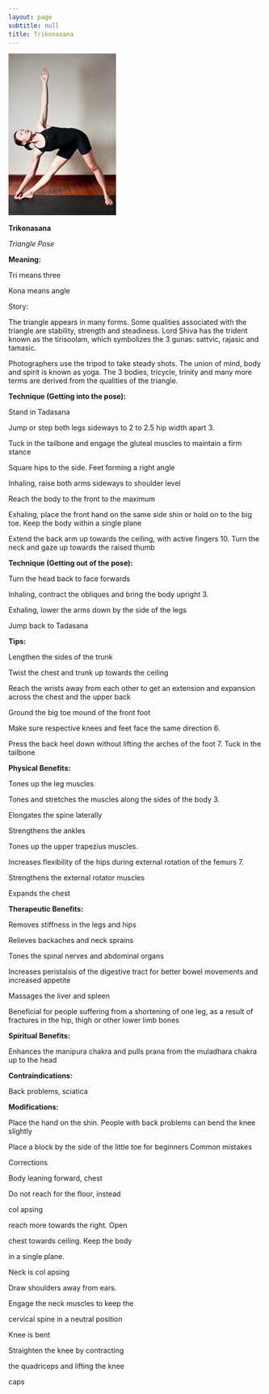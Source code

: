 ```yaml
---
layout: page
subtitle: null
title: Trikonasana
---
```

  <p class="calibre1 text-center">
   <img class="calibre2" src="../../assets/img/index-123_3.jpg"/>
  </p>
  <p class="calibre1">
  </p>
  <p class="calibre1">
   <b class="calibre3">
    Trikonasana
   </b>
  </p>
  <p class="calibre1">
   <i class="calibre4">
    Triangle Pose
   </i>
  </p>
  <p class="calibre1">
   <b class="calibre3">
    Meaning:
   </b>
  </p>
  <p class="calibre1">
   Tri means three
  </p>
  <p class="calibre1">
   Kona means angle
  </p>
  <p class="calibre1">
  </p>
  <p class="calibre1">
   <b class="calibre3">
   </b>
  </p>
  <p class="calibre1">
   <b class="calibre3">
   </b>
  </p>
  <p class="calibre1">
  </p>
  <p class="calibre1">
   Story:
  </p>
  <p class="calibre1">
  </p>
  <p class="calibre1">
   The  triangle  appears  in  many  forms.  Some  qualities  associated  with  the triangle are stability, strength and steadiness. Lord Shiva has the trident known as the tirisoolam, which symbolizes the 3 gunas: sattvic, rajasic and tamasic.
  </p>
  <p class="calibre1">
  </p>
  <p class="calibre1">
   Photographers use the tripod to  take steady shots. The union of mind, body and spirit is known as yoga. The 3 bodies, tricycle, trinity and many more terms are derived from the qualities of the triangle.
  </p>
  <p class="calibre1">
   <b class="calibre3">
    Technique (Getting into the pose):
   </b>
  </p>
  <p class="calibre1">
   Stand in Tadasana
  </p>
  <p class="calibre1">
   Jump or step both legs sideways to 2 to 2.5 hip width apart 3.
  </p>
  <p class="calibre1">
   Tuck in the tailbone and engage the gluteal muscles to maintain a firm stance
  </p>
  <p class="calibre1">
   Square hips to the side. Feet forming a right angle
  </p>
  <p class="calibre1">
   Inhaling, raise both arms sideways to shoulder level
  </p>
  <p class="calibre1">
   Reach the body to the front to the maximum
  </p>
  <p class="calibre1">
   Exhaling, place the front hand on the same side shin or hold on to the big toe. Keep the body within a single plane
  </p>
  <p class="calibre1">
   Extend the back arm up towards the ceiling, with active fingers 10.  Turn the neck and gaze up towards the raised thumb
  </p>
  <p class="calibre1">
  </p>
  <p class="calibre1">
   <a id="p124">
   </a>
  </p>
  <p class="calibre1">
  </p>
  <p class="calibre1">
   <b class="calibre3">
    Technique (Getting out of the pose):
   </b>
  </p>
  <p class="calibre1">
   Turn the head back to face forwards
  </p>
  <p class="calibre1">
   Inhaling, contract the obliques and bring the body upright 3.
  </p>
  <p class="calibre1">
   Exhaling, lower the arms down by the side of the legs
  </p>
  <p class="calibre1">
   Jump back to Tadasana
  </p>
  <p class="calibre1">
  </p>
  <p class="calibre1">
   <b class="calibre3">
    Tips:
   </b>
  </p>
  <p class="calibre1">
   Lengthen the sides of the trunk
  </p>
  <p class="calibre1">
   Twist the chest and trunk up towards the ceiling
  </p>
  <p class="calibre1">
   Reach  the  wrists  away  from  each  other  to  get  an  extension  and expansion across the chest and the upper back
   <b class="calibre3">
   </b>
  </p>
  <p class="calibre1">
   Ground the big toe mound of the front foot
  </p>
  <p class="calibre1">
   Make sure respective knees and feet face the same direction 6.
  </p>
  <p class="calibre1">
   Press the back heel down without lifting the arches of the foot 7.        Tuck in the tailbone
  </p>
  <p class="calibre1">
  </p>
  <p class="calibre1">
   <b class="calibre3">
    Physical Benefits:
   </b>
  </p>
  <p class="calibre1">
   Tones up the leg muscles
  </p>
  <p class="calibre1">
   Tones and stretches the muscles along the sides of the body 3.
  </p>
  <p class="calibre1">
   Elongates the spine laterally
  </p>
  <p class="calibre1">
   Strengthens the ankles
  </p>
  <p class="calibre1">
   Tones up the upper trapezius muscles.
  </p>
  <p class="calibre1">
   Increases flexibility of the hips during external rotation of the femurs 7.
  </p>
  <p class="calibre1">
   Strengthens the external rotator muscles
  </p>
  <p class="calibre1">
   Expands the chest
  </p>
  <p class="calibre1">
  </p>
  <p class="calibre1">
   <b class="calibre3">
    Therapeutic
   </b>
   <b class="calibre3">
    Benefits:
   </b>
  </p>
  <p class="calibre1">
   Removes stiffness in the legs and hips
  </p>
  <p class="calibre1">
   Relieves backaches and neck sprains
  </p>
  <p class="calibre1">
   Tones the spinal nerves and abdominal organs
  </p>
  <p class="calibre1">
   Increases peristalsis of the digestive tract for better bowel movements and increased appetite
  </p>
  <p class="calibre1">
   Massages the liver and spleen
  </p>
  <p class="calibre1">
   Beneficial for people suffering from a shortening of one leg, as a result of fractures in the hip, thigh or other lower limb bones
  </p>
  <p class="calibre1">
  </p>
  <p class="calibre1">
   <b class="calibre3">
   </b>
  </p>
  <p class="calibre1">
   <b class="calibre3">
   </b>
  </p>
  <p class="calibre1">
   <b class="calibre3">
   </b>
  </p>
  <p class="calibre1">
  </p>
  <p class="calibre1">
   <a id="p125">
   </a>
  </p>
  <p class="calibre1">
  </p>
  <p class="calibre1">
   <b class="calibre3">
    Spiritual Benefits:
   </b>
  </p>
  <p class="calibre1">
   Enhances the manipura chakra and pulls prana from the muladhara chakra up to the head
  </p>
  <p class="calibre1">
  </p>
  <p class="calibre1">
   <b class="calibre3">
    Contraindications:
   </b>
  </p>
  <p class="calibre1">
   Back problems, sciatica
  </p>
  <p class="calibre1">
   <b class="calibre3">
   </b>
  </p>
  <p class="calibre1">
   <b class="calibre3">
    Modifications:
   </b>
  </p>
  <p class="calibre1">
   Place  the  hand  on  the  shin.  People  with  back  problems  can  bend  the knee slightly
  </p>
  <p class="calibre1">
   Place a block by the side of the little toe for beginners Common mistakes
  </p>
  <p class="calibre1">
   Corrections
  </p>
  <p class="calibre1">
   Body leaning forward, chest
  </p>
  <p class="calibre1">
   Do not reach for the floor, instead
  </p>
  <p class="calibre1">
   col apsing
  </p>
  <p class="calibre1">
   reach more towards the right. Open
  </p>
  <p class="calibre1">
   chest towards ceiling. Keep the body
  </p>
  <p class="calibre1">
   in a single plane.
  </p>
  <p class="calibre1">
   Neck is col apsing
  </p>
  <p class="calibre1">
   Draw shoulders away from ears.
  </p>
  <p class="calibre1">
   Engage the neck muscles to keep the
  </p>
  <p class="calibre1">
   cervical spine in a neutral position
  </p>
  <p class="calibre1">
   Knee is bent
  </p>
  <p class="calibre1">
   Straighten the knee by contracting
  </p>
  <p class="calibre1">
   the quadriceps and lifting the knee
  </p>
  <p class="calibre1">
   caps
  </p>
  <p class="calibre1">
  </p>
  <p class="calibre1">
   <b class="calibre3">
   </b>
  </p>
  <p class="calibre1">
  </p>
  <p class="calibre1">
   <b class="calibre3">
   </b>
  </p>
  <p class="calibre1">
  </p>
  <p class="calibre1">
   <a id="p126">
   </a>
  </p>
  <p class="calibre1">
  </p>
  <p class="calibre1">
  </p>
  <p class="calibre1">
   <b class="calibre3">
   </b>
  </p>
  <p class="calibre1">
  </p>
  <p class="calibre1">
   <b class="calibre3">
   </b>
  </p>
  <p class="calibre1">
  </p>
  <p class="calibre1">
  </p>
  <p class="calibre1">
  </p>
  <p class="calibre1">
  </p>
  <p class="calibre1">
  </p>
  <p class="calibre1">
  </p>
